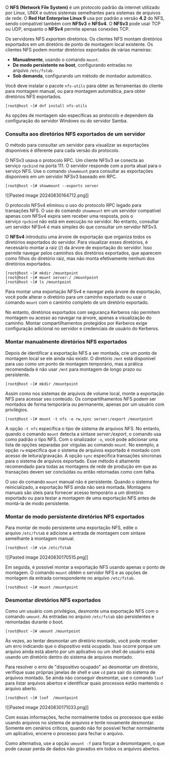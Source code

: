O **NFS (Network File System)** é um protocolo padrão da internet utilizado por Linux, UNIX e outros sistemas semelhantes para sistemas de arquivos de rede. O **Red Hat Enterprise Linux 9** usa por padrão a versão **4.2** do NFS, sendo compatível também com **NFSv3** e **NFSv4**. O **NFSv3** pode usar TCP ou UDP, enquanto o **NFSv4** permite apenas conexões TCP.

Os servidores NFS _exportam_ diretórios. Os clientes NFS montam diretórios exportados em um diretório de ponto de montagem local existente. Os clientes NFS podem montar diretórios exportados de várias maneiras:

- **Manualmente**, usando o comando `mount`.
- **De modo persistente no boot**, configurando entradas no arquivo `/etc/fstab`.
- **Sob demanda**, configurando um método de montador automático.

Você deve instalar o pacote `nfs-utils` para obter as ferramentas do cliente para montagem manual, ou para montagem automática, para obter diretórios NFS exportados.
```shell-session
[root@host ~]# dnf install nfs-utils
```

As opções de montagem são específicas ao protocolo e dependem da configuração do servidor Windows ou do servidor Samba.

### Consulta aos diretórios NFS exportados de um servidor
O método para consultar um servidor para visualizar as exportações disponíveis é diferente para cada versão do protocolo.

O NFSv3 usava o protocolo RPC. Um cliente NFSv3 se conecta ao serviço `rpcbind` na porta 111. O servidor responde com a porta atual para o serviço NFS. Use o comando `showmount` para consultar as exportações disponíveis em um servidor NFSv3 baseado em RPC.

```shell-sesion
[root@host ~]# showmount --exports server
```
![[Pasted image 20240830164712.png]]

O protocolo NFSv4 eliminou o uso do protocolo RPC legado para transações NFS. O uso do comando `showmount` em um servidor compatível apenas com NFSv4 expira sem receber uma resposta, pois o serviço `rpcbind` não está em execução no servidor. No entanto, consultar um servidor NFSv4 é mais simples do que consultar um servidor NFSv3.

O **NFSv4** introduziu uma árvore de exportação que organiza todos os diretórios exportados do servidor. Para visualizar esses diretórios, é necessário montar a raiz (/) da árvore de exportação do servidor. Isso permite navegar pelos caminhos dos diretórios exportados, que aparecem como filhos do diretório raiz, mas não monta efetivamente nenhum dos diretórios exportados.
```shell-session
[root@host ~]# mkdir /mountpoint
[root@host ~]# mount server:/ /mountpoint
[root@host ~]# ls /mountpoint
```

Para montar uma exportação NFSv4 e navegar pela árvore de exportação, você pode alterar o diretório para um caminho exportado ou usar o comando `mount` com o caminho completo de um diretório exportado.

No entanto, diretórios exportados com segurança Kerberos não permitem montagem ou acesso ao navegar na árvore, apenas a visualização do caminho. Montar compartilhamentos protegidos por Kerberos exige configuração adicional no servidor e credenciais de usuário do Kerberos.

### Montar manualmente diretórios NFS exportados
Depois de identificar a exportação NFS a ser montada, crie um ponto de montagem local se ele ainda não existir. O diretório `/﻿mnt` está disponível para uso como um ponto de montagem temporário, mas a prática recomendada é não usar `/mnt` para montagem de longo prazo ou persistente.

```shell-session
[root@host ~]# mkdir /mountpoint
```

Assim como nos sistemas de arquivos de volume local, monte a exportação NFS para acessar seu conteúdo. Os compartilhamentos NFS podem ser montados de forma temporária ou permanente, apenas por um usuário com privilégios.
```shell-session
[root@host ~]# mount -t nfs -o rw,sync server:/export /mountpoint
```

A opção `-t nfs` especifica o tipo de sistema de arquivos NFS. No entanto, quando o comando `mount` detecta a sintaxe _server:/export_, o comando usa como padrão o tipo NFS. Com o sinalizador `-o`, você pode adicionar uma lista de opções separadas por vírgulas ao comando `mount`. No exemplo, a opção `rw` especifica que o sistema de arquivos exportado é montado com acesso de leitura/gravação. A opção `sync` especifica transações síncronas para o sistema de arquivos exportado. Esse método é altamente recomendado para todas as montagens de rede de produção em que as transações devem ser concluídas ou então retornadas como com falha.

O uso do comando `mount` manual não é persistente. Quando o sistema for reinicializado, a exportação NFS ainda não será montada. Montagens manuais são úteis para fornecer acesso temporário a um diretório exportado ou para testar a montagem de uma exportação NFS antes de montá-la de modo persistente.

### Montar de modo persistente diretórios NFS exportados

Para montar de modo persistente uma exportação NFS, edite o arquivo `/etc/fstab` e adicione a entrada de montagem com sintaxe semelhante à montagem manual.
```shell-session
[root@host ~]# vim /etc/fstab
```
![[Pasted image 20240830170515.png]]

Em seguida, é possível montar a exportação NFS usando apenas o ponto de montagem. O comando `mount` obtém o servidor NFS e as opções de montagem da entrada correspondente no arquivo `/etc/fstab`.
```shell-session
[root@host ~]# mount /mountpoint
```

### Desmontar diretórios NFS exportados

Como um usuário com privilégios, desmonte uma exportação NFS com o comando `umount`. As entradas no arquivo `/etc/fstab` são persistentes e remontadas durante o boot.
```shell-session
[root@host ~]# umount /mountpoint
```

Às vezes, ao tentar desmontar um diretório montado, você pode receber um erro indicando que o dispositivo está ocupado. Isso ocorre porque um arquivo ainda está aberto por um aplicativo ou um shell de usuário está usando um diretório dentro do sistema de arquivos montado.

Para resolver o erro de "dispositivo ocupado" ao desmontar um diretório, verifique suas próprias janelas de shell e use `cd` para sair do sistema de arquivos montado. Se ainda não conseguir desmontar, use o comando `lsof` para listar arquivos abertos e identificar quais processos estão mantendo o arquivo aberto.

```shell-session
[root@host ~]# lsof  /mountpoint
```
![[Pasted image 20240830171033.png]]

Com essas informações, feche normalmente todos os processos que estão usando arquivos no sistema de arquivos e tente novamente desmontar. Somente em cenários críticos, quando não for possível fechar normalmente um aplicativo, encerre o processo para fechar o arquivo.

Como alternativa, use a opção `umount -f` para forçar a desmontagem, o que pode causar perda de dados não gravados em todos os arquivos abertos.













